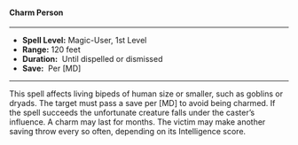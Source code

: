 #### Charm Person

___
- **Spell Level:** Magic-User, 1st Level
- **Range:** 120 feet
- **Duration:**  Until dispelled or dismissed
- **Save:**  Per [MD]

___

This spell affects living bipeds of human size or smaller, such as goblins or dryads. The target must pass a save per [MD] to avoid being charmed. If the spell succeeds the unfortunate creature falls under the caster’s influence. A charm may last for months. The victim may make another saving throw every so often, depending on its Intelligence score.